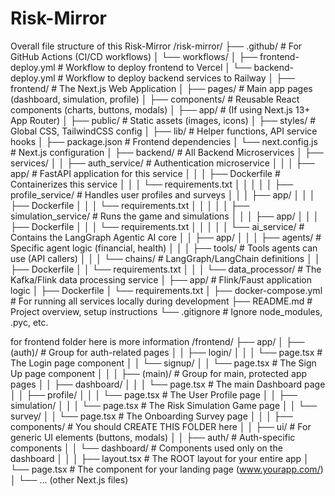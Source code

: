 # Risk-Mirror

Overall file structure of this Risk-Mirror
/risk-mirror/
├── .github/ # For GitHub Actions (CI/CD workflows)
│ └── workflows/
│ ├── frontend-deploy.yml # Workflow to deploy frontend to Vercel
│ └── backend-deploy.yml # Workflow to deploy backend services to Railway
│
├── frontend/ # The Next.js Web Application
│ ├── pages/ # Main app pages (dashboard, simulation, profile)
│ ├── components/ # Reusable React components (charts, buttons, modals)
│ ├── app/ # (If using Next.js 13+ App Router)
│ ├── public/ # Static assets (images, icons)
│ ├── styles/ # Global CSS, TailwindCSS config
│ ├── lib/ # Helper functions, API service hooks
│ ├── package.json # Frontend dependencies
│ └── next.config.js # Next.js configuration
│
├── backend/ # All Backend Microservices
│ ├── services/
│ │ ├── auth_service/ # Authentication microservice
│ │ │ ├── app/ # FastAPI application for this service
│ │ │ ├── Dockerfile # Containerizes this service
│ │ │ └── requirements.txt
│ │ │
│ │ ├── profile_service/ # Handles user profiles and surveys
│ │ │ ├── app/
│ │ │ ├── Dockerfile
│ │ │ └── requirements.txt
│ │ │
│ │ ├── simulation_service/ # Runs the game and simulations
│ │ │ ├── app/
│ │ │ ├── Dockerfile
│ │ │ └── requirements.txt
│ │ │
│ │ └── ai_service/ # Contains the LangGraph Agentic AI core
│ │ ├── app/
│ │ │ ├── agents/ # Specific agent logic (financial, health)
│ │ │ ├── tools/ # Tools agents can use (API callers)
│ │ │ └── chains/ # LangGraph/LangChain definitions
│ │ ├── Dockerfile
│ │ └── requirements.txt
│ │
│ └── data_processor/ # The Kafka/Flink data processing service
│ ├── app/ # Flink/Faust application logic
│ ├── Dockerfile
│ └── requirements.txt
│
├── docker-compose.yml # For running all services locally during development
├── README.md # Project overview, setup instructions
└── .gitignore # Ignore node_modules, .pyc, etc.

for frontend folder here is more information
/frontend/
├── app/
│ ├── (auth)/ # Group for auth-related pages
│ │ ├── login/
│ │ │ └── page.tsx # The Login page component
│ │ └── signup/
│ │ └── page.tsx # The Sign Up page component
│ │
│ ├── (main)/ # Group for main, protected app pages
│ │ ├── dashboard/
│ │ │ └── page.tsx # The main Dashboard page
│ │ ├── profile/
│ │ │ └── page.tsx # The User Profile page
│ │ ├── simulation/
│ │ │ └── page.tsx # The Risk Simulation Game page
│ │ └── survey/
│ │ └── page.tsx # The Onboarding Survey page
│ │
│ ├── components/ # You should CREATE THIS FOLDER here
│ │ ├── ui/ # For generic UI elements (buttons, modals)
│ │ ├── auth/ # Auth-specific components
│ │ └── dashboard/ # Components used only on the dashboard
│ │
│ ├── layout.tsx # The ROOT layout for your entire app
│ └── page.tsx # The component for your landing page (www.yourapp.com/)
│
└── ... (other Next.js files)
